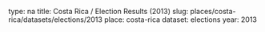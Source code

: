 type: na
title: Costa Rica / Election Results (2013)
slug: places/costa-rica/datasets/elections/2013
place: costa-rica
dataset: elections
year: 2013
